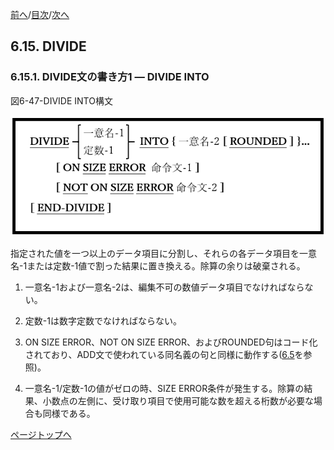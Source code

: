 <!--navi start1-->
[前へ](6-14-5.md)/[目次](https://momo2584.github.io/opensourcecobol.github.io/markdown/TOC.html)/[次へ](6-15-2.md)
<!--navi end1-->
## 6.15. DIVIDE

### 6.15.1. DIVIDE文の書き方1 ― DIVIDE INTO

図6-47-DIVIDE INTO構文

![alt text](Image/6-47-Divide.png)

指定された値を一つ以上のデータ項目に分割し、それらの各データ項目を一意名-1または定数-1値で割った結果に置き換える。除算の余りは破棄される。

1. 一意名-1および一意名-2は、編集不可の数値データ項目でなければならない。

2. 定数-1は数字定数でなければならない。

3. ON SIZE ERROR、NOT ON SIZE ERROR、およびROUNDED句はコード化されており、ADD文で使われている同名義の句と同様に動作する([6.5](6-5-1.md)を参照)。

4. 一意名-1/定数-1の値がゼロの時、SIZE ERROR条件が発生する。除算の結果、小数点の左側に、受け取り項目で使用可能な数を超える桁数が必要な場合も同様である。

<!--navi start2-->

[ページトップへ](6-15-1.md)
<!--navi end2-->
